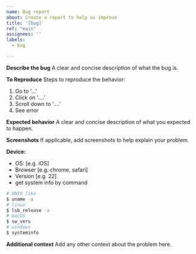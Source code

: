 ```yaml
---
name: Bug report
about: Create a report to help us improve
title: '[bug]'
ref: "main"
assignees: ''
labels:
  - bug

---
```


**Describe the bug**
A clear and concise description of what the bug is.

**To Reproduce**
Steps to reproduce the behavior:
1. Go to '...'
2. Click on '....'
3. Scroll down to '....'
4. See error

**Expected behavior**
A clear and concise description of what you expected to happen.

**Screenshots**
If applicable, add screenshots to help explain your problem.

**Device:**
- OS: [e.g. iOS]
- Browser [e.g. chrome, safari]
- Version [e.g. 22]
- get system info by command

```bash
# UNIX like
$ uname -a
# linux
$ lsb_release -a
# macOS
$ sw_vers
# windows
$ systeminfo
```

**Additional context**
Add any other context about the problem here.
